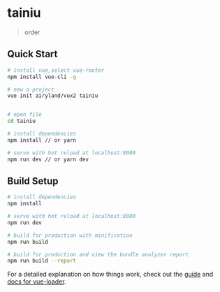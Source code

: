 # tainiu

> order

## Quick Start
``` bash
# install vue,select vue-router
npm install vue-cli -g

# new a project
vue init airyland/vux2 tainiu


# open file
cd tainiu

# install dependencies
npm install // or yarn

# serve with hot reload at localhost:8080
npm run dev // or yarn dev
```

## Build Setup

``` bash
# install dependencies
npm install

# serve with hot reload at localhost:8080
npm run dev

# build for production with minification
npm run build

# build for production and view the bundle analyzer report
npm run build --report
```

For a detailed explanation on how things work, check out the [guide](http://vuejs-templates.github.io/webpack/) and [docs for vue-loader](http://vuejs.github.io/vue-loader).
